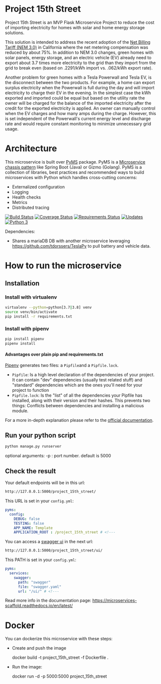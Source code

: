 # Project 15th Street
Project 15th Street is an MVP Flask Microservice Project to reduce the cost of importing electricity for homes with 
solar and home energy storage solutions.

This solution is intended to address the recent adoption of the [Net Billing Tariff (NEM 3.0)](https://www.cpuc.ca.gov/industries-and-topics/electrical-energy/demand-side-management/net-energy-metering/nem-revisit/net-billing-tariff) 
in California where the net metering compensation was reduced by about 75%.  In addition to NEM 3.0 changes, green 
homes with solar panels, energy storage, and an electric vehicle (EV) already need to export about 3.7 times more 
electricity to the grid than they import from the grid to break even (based on .2291/kWh import vs. .062/kWh export 
rate).

Another problem for green homes with a Tesla Powerwall and Tesla EV, is the disconnect between the two products.  For 
example, a home can export surplus electricity when the Powerwall is full during the day and will import electricity to 
charge their EV in the evening.  In the simplest case the kWh exported and imported could be equal but based on the 
utility rate the owner will be charged for the balance of the imported electricity after the credit for the exported 
electricity is applied. An owner can manually control when the EV charges and how many amps during the charge.  However,
this is set independent of the Powerwall's current energy level and discharge rate and would require constant 
monitoring to minimize unnecessary grid usage.

# Architecture
This microservice is built over [PyMS](https://github.com/python-microservices/pyms) package. PyMS is a [Microservice chassis pattern](https://microservices.io/patterns/microservice-chassis.html)
like Spring Boot (Java) or Gizmo (Golang). PyMS is a collection of libraries, best practices and recommended ways to build
microservices with Python which handles cross-cutting concerns:
- Externalized configuration
- Logging
- Health checks
- Metrics
- Distributed tracing

[![Build Status](https://travis-ci.org/python-microservices/microservices-scaffold.svg?branch=master)](https://travis-ci.org/python-microservices/microservices-scaffold)
[![Coverage Status](https://coveralls.io/repos/github/python-microservices/microservices-scaffold/badge.svg?branch=master)](https://coveralls.io/github/python-microservices/microservices-scaffold?branch=master)
[![Requirements Status](https://requires.io/github/python-microservices/microservices-scaffold/requirements.svg?branch=master)](https://requires.io/github/python-microservices/microservices-scaffold/requirements/?branch=master)
[![Updates](https://pyup.io/repos/github/python-microservices/microservices-scaffold/shield.svg)](https://pyup.io/repos/github/python-microservices/microservices-scaffold/)
[![Python 3](https://pyup.io/repos/github/python-microservices/microservices-scaffold/python-3-shield.svg)](https://pyup.io/repos/github/python-microservices/microservices-scaffold/)

Dependencies:
- Shares a mariaDB DB with another microservice leveraging https://github.com/tdorssers/TeslaPy to 
pull battery and vehicle data.

# How to run the microservice

## Installation

### Install with virtualenv
```bash
virtualenv --python=python[3.7|3.8] venv
source venv/bin/activate
pip install -r requirements.txt
```

### Install with pipenv
```bash
pip install pipenv
pipenv install
```

#### Advantages over plain pip and requirements.txt
[Pipenv](https://pipenv.readthedocs.io/en/latest/) generates two files: a `Pipfile`and a `Pipfile.lock`.
* `Pipfile`: Is a high level declaration of the dependencies of your project. It can contain "dev" dependencies (usually test related stuff) and "standard" dependencies which are the ones you'll need for your project to function
* `Pipfile.lock`: Is the "list" of all the dependencies your Pipfile has installed, along with their version and their hashes. This prevents two things: Conflicts between dependencies and installing a malicious module.

For a more in-depth explanation please refer to  the [official documentation](https://pipenv.readthedocs.io/en/latest/).

## Run your python script
```bash
python manage.py runserver
```
optional arguments:
-p 
: port number.  default is 5000


## Check the result

Your default endpoints will be in this url:
```bash
http://127.0.0.1:5000/project_15th_street/
```

This URL is set in your `config.yml`:

```yaml
pyms:
  config:
    DEBUG: false
    TESTING: false
    APP_NAME: Template
    APPLICATION_ROOT : /project_15th_street # <!---
```

You can access a [swagger ui](https://swagger.io/tools/swagger-ui/) in the next url:
```bash
http://127.0.0.1:5000/project_15th_street/ui/
```

This PATH is set in your `config.yml`:

```yaml
pyms:
  services:
    swagger:
      path: "swagger"
      file: "swagger.yaml"
      url: "/ui/" # <!---
```

Read more info in the documentation page: 
https://microservices-scaffold.readthedocs.io/en/latest/

# Docker
You can dockerize this microservice with these steps:
* Create and push the image

    docker build -t project_15th_street -f Dockerfile .
* Run the image:

    docker run -d -p 5000:5000 project_15th_street
